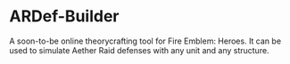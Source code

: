 # ARDef-Builder

A soon-to-be online theorycrafting tool for Fire Emblem: Heroes. It can be used to simulate Aether Raid defenses with any unit and any structure.
